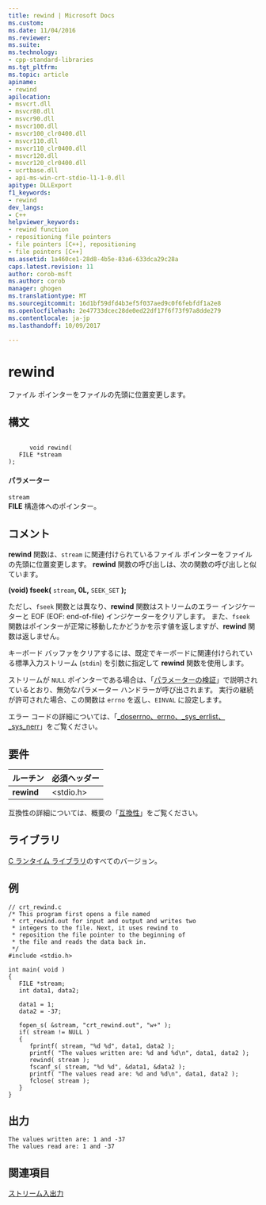 ```yaml
---
title: rewind | Microsoft Docs
ms.custom: 
ms.date: 11/04/2016
ms.reviewer: 
ms.suite: 
ms.technology:
- cpp-standard-libraries
ms.tgt_pltfrm: 
ms.topic: article
apiname:
- rewind
apilocation:
- msvcrt.dll
- msvcr80.dll
- msvcr90.dll
- msvcr100.dll
- msvcr100_clr0400.dll
- msvcr110.dll
- msvcr110_clr0400.dll
- msvcr120.dll
- msvcr120_clr0400.dll
- ucrtbase.dll
- api-ms-win-crt-stdio-l1-1-0.dll
apitype: DLLExport
f1_keywords:
- rewind
dev_langs:
- C++
helpviewer_keywords:
- rewind function
- repositioning file pointers
- file pointers [C++], repositioning
- file pointers [C++]
ms.assetid: 1a460ce1-28d8-4b5e-83a6-633dca29c28a
caps.latest.revision: 11
author: corob-msft
ms.author: corob
manager: ghogen
ms.translationtype: MT
ms.sourcegitcommit: 16d1bf59dfd4b3ef5f037aed9c0f6febfdf1a2e8
ms.openlocfilehash: 2e47733dcec28de0ed22df17f6f73f97a8dde279
ms.contentlocale: ja-jp
ms.lasthandoff: 10/09/2017

---
```

# <a name="rewind"></a>rewind
ファイル ポインターをファイルの先頭に位置変更します。  
  
## <a name="syntax"></a>構文  
  
```  
  
      void rewind(  
   FILE *stream   
);  
```  
  
#### <a name="parameters"></a>パラメーター  
 `stream`  
 **FILE** 構造体へのポインター。  
  
## <a name="remarks"></a>コメント  
 **rewind** 関数は、`stream` に関連付けられているファイル ポインターをファイルの先頭に位置変更します。 **rewind** 関数の呼び出しは、次の関数の呼び出しと似ています。  
  
 **(void) fseek(** `stream`**, 0L,** `SEEK_SET` **);**  
  
 ただし、`fseek` 関数とは異なり、**rewind** 関数はストリームのエラー インジケーターと EOF (EOF: end-of-file) インジケーターをクリアします。 また、`fseek` 関数はポインターが正常に移動したかどうかを示す値を返しますが、**rewind** 関数は返しません。  
  
 キーボード バッファをクリアするには、既定でキーボードに関連付けられている標準入力ストリーム (`stdin`) を引数に指定して **rewind** 関数を使用します。  
  
 ストリームが `NULL` ポインターである場合は、「[パラメーターの検証](../../c-runtime-library/parameter-validation.md)」で説明されているとおり、無効なパラメーター ハンドラーが呼び出されます。 実行の継続が許可された場合、この関数は `errno` を返し、`EINVAL` に設定します。  
  
 エラー コードの詳細については、「[_doserrno、errno、_sys_errlist、_sys_nerr](../../c-runtime-library/errno-doserrno-sys-errlist-and-sys-nerr.md)」をご覧ください。  
  
## <a name="requirements"></a>要件  
  
|ルーチン|必須ヘッダー|  
|-------------|---------------------|  
|**rewind**|\<stdio.h>|  
  
 互換性の詳細については、概要の「[互換性](../../c-runtime-library/compatibility.md)」をご覧ください。  
  
## <a name="libraries"></a>ライブラリ  
 [C ランタイム ライブラリ](../../c-runtime-library/crt-library-features.md)のすべてのバージョン。  
  
## <a name="example"></a>例  
  
```  
// crt_rewind.c  
/* This program first opens a file named  
 * crt_rewind.out for input and output and writes two  
 * integers to the file. Next, it uses rewind to  
 * reposition the file pointer to the beginning of  
 * the file and reads the data back in.  
 */  
#include <stdio.h>  
  
int main( void )  
{  
   FILE *stream;  
   int data1, data2;  
  
   data1 = 1;  
   data2 = -37;  
  
   fopen_s( &stream, "crt_rewind.out", "w+" );  
   if( stream != NULL )  
   {  
      fprintf( stream, "%d %d", data1, data2 );  
      printf( "The values written are: %d and %d\n", data1, data2 );  
      rewind( stream );  
      fscanf_s( stream, "%d %d", &data1, &data2 );  
      printf( "The values read are: %d and %d\n", data1, data2 );  
      fclose( stream );  
   }  
}  
```  
  
## <a name="output"></a>出力  
  
```  
The values written are: 1 and -37  
The values read are: 1 and -37  
```  
  
## <a name="see-also"></a>関連項目  
 [ストリーム入出力](../../c-runtime-library/stream-i-o.md)
